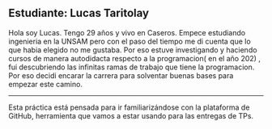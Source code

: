 
## Estudiante: Lucas Taritolay
Hola soy Lucas. Tengo 29 años y vivo en Caseros.
Empece estudiando ingenieria en la UNSAM pero con el paso del tiempo me di cuenta que lo que habia elegido no me gustaba.
Por eso estuve investigando y haciendo cursos de manera autodidacta respecto a la programacion( en el año 202) , fui descubriendo las infinitas ramas de trabajo que tiene la programacion. Por eso decidi encarar la carrera para solventar buenas bases para empezar este camino. 



------

Esta práctica está pensada para ir familiarizándose con la plataforma de GitHub, herramienta que vamos a estar usando para las entregas de TPs.

